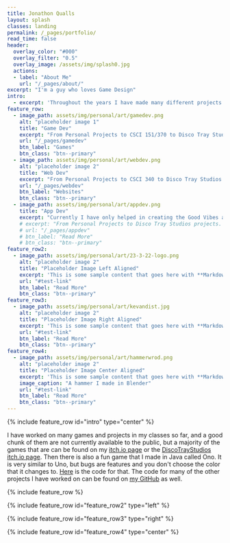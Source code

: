 ```yaml
---
title: Jonathon Qualls
layout: splash
classes: landing
permalink: /_pages/portfolio/
read_time: false
header:
  overlay_color: "#000"
  overlay_filter: "0.5"
  overlay_image: /assets/img/splash0.jpg
  actions:
  - label: "About Me"
    url: "/_pages/about/"
excerpt: "I'm a guy who loves Game Design"
intro: 
  - excerpt: 'Throughout the years I have made many different projects and participated in polishing up many projects as well. From my personal projects to my class projects to my work at Disco Tray Studios, I am constantly working on stuff.'
feature_row:
  - image_path: assets/img/personal/art/gamedev.png
    alt: "placeholder image 1"
    title: "Game Dev"
    excerpt: "From Personal Projects to CSCI 151/370 to Disco Tray Studios projects. Here are all things Game Dev related."
    url: "/_pages/gamedev"
    btn_label: "Games"
    btn_class: "btn--primary"
  - image_path: assets/img/personal/art/webdev.png
    alt: "placeholder image 2"
    title: "Web Dev"
    excerpt: "From Personal Projects to CSCI 340 to Disco Tray Studios projects. Here are all things Web Dev related."
    url: "/_pages/webdev"
    btn_label: "Websites"
    btn_class: "btn--primary"
  - image_path: assets/img/personal/art/appdev.png
    title: "App Dev"
    excerpt: "Currently I have only helped in creating the Good Vibes app via ideas and testing, but in Fall 2022 I will learn App Dev."
    # excerpt: "From Personal Projects to Disco Tray Studios projects. Here are all things App Dev related."
    # url: "/_pages/appdev"
    # btn_label: "Read More"
    # btn_class: "btn--primary"
feature_row2:
  - image_path: assets/img/personal/art/23-3-22-logo.png
    alt: "placeholder image 2"
    title: "Placeholder Image Left Aligned"
    excerpt: 'This is some sample content that goes here with **Markdown** formatting. Left aligned with `type="left"`'
    url: "#test-link"
    btn_label: "Read More"
    btn_class: "btn--primary"
feature_row3:
  - image_path: assets/img/personal/art/kevandist.jpg
    alt: "placeholder image 2"
    title: "Placeholder Image Right Aligned"
    excerpt: 'This is some sample content that goes here with **Markdown** formatting. Right aligned with `type="right"`'
    url: "#test-link"
    btn_label: "Read More"
    btn_class: "btn--primary"
feature_row4:
  - image_path: assets/img/personal/art/hammerwrod.png
    alt: "placeholder image 2"
    title: "Placeholder Image Center Aligned"
    excerpt: 'This is some sample content that goes here with **Markdown** formatting. Centered with `type="center"`'
    image_caption: "A hammer I made in Blender"
    url: "#test-link"
    btn_label: "Read More"
    btn_class: "btn--primary"
---
```


{% include feature_row id="intro" type="center" %}

I have worked on many games and projects in my classes so far, and a good chunk of them are not currently available to the public, but a majority of the games that are can be found on my [itch.io page](https://jqual1.itch.io/) or the [DiscoTrayStudios itch.io page](https://discotraystudios.itch.io/).
Then there is also a fun game that I made in Java called Ono.
It is very similar to Uno, but bugs are features and you don't choose the color that it changes to.
[Here](https://github.com/Jqual1/Ono) is the code for that.
The code for many of the other projects I have worked on can be found on [my GitHub](https://github.com/Jqual1/) as well.

{% include feature_row %}

{% include feature_row id="feature_row2" type="left" %}

{% include feature_row id="feature_row3" type="right" %}

{% include feature_row id="feature_row4" type="center" %}
